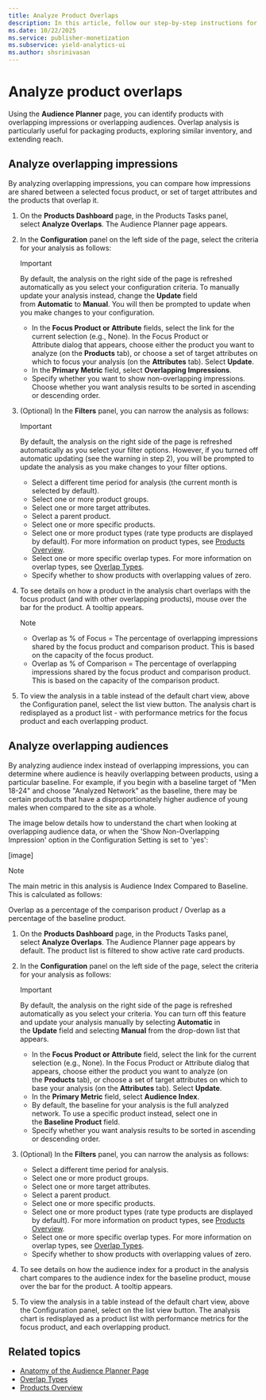 ```yaml
---
title: Analyze Product Overlaps
description: In this article, follow our step-by-step instructions for analyzing overlapping impressions.
ms.date: 10/22/2025
ms.service: publisher-monetization
ms.subservice: yield-analytics-ui
ms.author: shsrinivasan
---
```


# Analyze product overlaps

Using the **Audience Planner** page, you can identify products with overlapping impressions or overlapping audiences. Overlap analysis is particularly useful for packaging products, exploring similar inventory, and extending reach.

## Analyze overlapping impressions

By analyzing overlapping impressions, you can compare how impressions are shared between a selected focus product, or set of target attributes and the products that overlap it.

1. On the **Products Dashboard** page, in the Products Tasks panel, select **Analyze Overlaps**. The Audience Planner page appears.

1. In the **Configuration** panel on the left side of the page, select the criteria for your analysis as follows:

      > [!IMPORTANT]
      > By default, the analysis on the right side of the page is refreshed automatically as you select your configuration criteria. To manually update your analysis instead, change the **Update** field from **Automatic** to **Manual**. You will then be prompted to update when you make changes to your configuration.

    - In the **Focus Product or Attribute** fields, select the link for the current selection (e.g., None). In the Focus Product or Attribute dialog that appears, choose either the product you want to analyze (on the **Products** tab), or choose a set of target attributes on which to focus your analysis (on the **Attributes** tab). Select **Update**.
    - In the **Primary Metric** field, select **Overlapping Impressions**.
    - Specify whether you want to show non-overlapping impressions.
      Choose whether you want analysis results to be sorted in ascending or descending order.

1. (Optional) In the **Filters** panel, you can narrow the analysis as follows:

    > [!IMPORTANT]
    > By default, the analysis on the right side of the page is refreshed automatically as you select your filter options. However, if you turned off automatic updating (see the warning in step 2), you will be prompted to update the analysis as you make changes to your filter options.  

    - Select a different time period for analysis (the current month is selected by default).
    - Select one or more product groups.
    - Select one or more target attributes.
    - Select a parent product.
    - Select one or more specific products.
    - Select one or more product types (rate type products are displayed by default). For more information on product types, see [Products Overview](products-overview.md).
    - Select one or more specific overlap types. For more information on overlap types, see [Overlap Types](overlap-types.md).
    - Specify whether to show products with overlapping values of zero.

1. To see details on how a product in the analysis chart overlaps with the focus product (and with other overlapping products), mouse over the bar for the product. A tooltip appears.

    > [!NOTE]
    >
    > - Overlap as % of Focus = The percentage of overlapping impressions shared by the focus product and comparison product. This is based on the capacity of the focus product.
    > - Overlap as % of Comparison = The percentage of overlapping impressions shared by the focus product and comparison product. This is based on the capacity of the comparison product.

1. To view the analysis in a table instead of the default chart view, above the Configuration panel, select the list view button. The analysis chart is redisplayed as a product list - with performance metrics for the focus product and each overlapping product.

## Analyze overlapping audiences

By analyzing audience index instead of overlapping impressions, you can determine where audience is heavily overlapping between products, using a particular baseline. For example, if you begin with a baseline target of "Men 18-24" and choose "Analyzed Network" as the baseline, there may be certain products that have a disproportionately higher audience of young males when compared to the site as a whole.

The image below details how to understand the chart when looking at overlapping audience data, or when the 'Show Non-Overlapping Impression' option in the Configuration Setting is set to 'yes':

[image]

> [!NOTE]
> The main metric in this analysis is Audience Index Compared to Baseline. This is calculated as follows:
>
> Overlap as a percentage of the comparison product / Overlap as a percentage of the baseline product.

1. On the **Products Dashboard** page, in the Products Tasks panel, select **Analyze Overlaps**. The Audience Planner page appears by default. The product list is filtered to show active rate card products.

1. In the **Configuration** panel on the left side of the page, select the criteria for your analysis as follows:

    > [!IMPORTANT]
    > By default, the analysis on the right side of the page is refreshed automatically as you select your criteria. You can turn off this feature and update your analysis manually by selecting **Automatic** in the **Update** field and selecting **Manual** from the drop-down list that appears.

    - In the **Focus Product or Attribute** field, select the link for the current selection (e.g., None). In the Focus Product or Attribute dialog that appears, choose either the product you want to analyze (on the **Products** tab), or choose a set of target attributes on which to base your analysis (on the **Attributes** tab).
      Select **Update**.
    - In the **Primary Metric** field, select **Audience Index**.
    - By default, the baseline for your analysis is the full analyzed network. To use a specific product instead, select one in the **Baseline Product** field.
    - Specify whether you want analysis results to be sorted in ascending or descending order.

1. (Optional) In the **Filters** panel, you can narrow the analysis as follows:
    - Select a different time period for analysis.
    - Select one or more product groups.
    - Select one or more target attributes.
    - Select a parent product.
    - Select one or more specific products.
    - Select one or more product types (rate type products are displayed by default). For more information on product types, see [Products Overview](products-overview.md).
    - Select one or more specific overlap types. For more information on overlap types, see [Overlap Types](overlap-types.md).
    - Specify whether to show products with overlapping values of zero.

1. To see details on how the audience index for a product in the analysis chart compares to the audience index for the baseline product, mouse over the bar for the product. A tooltip appears.

1. To view the analysis in a table instead of the default chart view, above the Configuration panel, select on the list view button. The analysis chart is redisplayed as a product list with performance metrics for the focus product, and each overlapping product.

## Related topics

- [Anatomy of the Audience Planner Page](anatomy-of-the-audience-planner-page.md)
- [Overlap Types](overlap-types.md)
- [Products Overview](products-overview.md)

